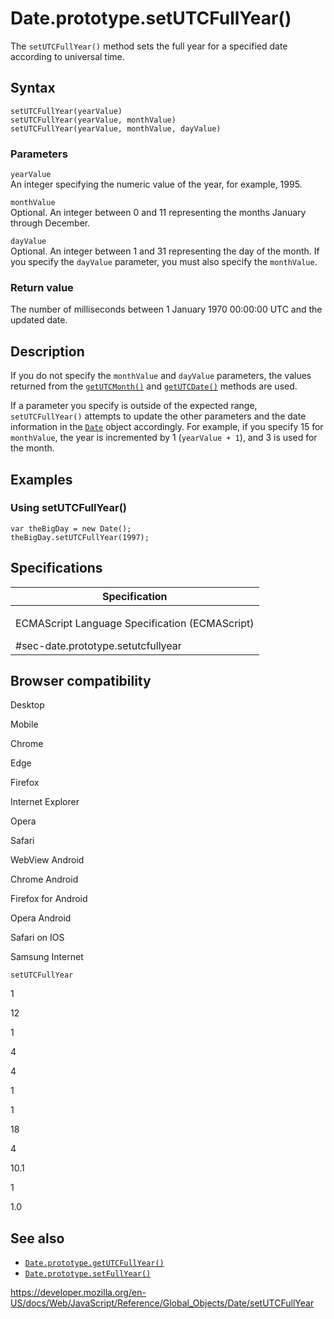 Date.prototype.setUTCFullYear()
===============================

The `setUTCFullYear()` method sets the full year for a specified date according to universal time.

Syntax
------

    setUTCFullYear(yearValue)
    setUTCFullYear(yearValue, monthValue)
    setUTCFullYear(yearValue, monthValue, dayValue)

### Parameters

`yearValue`  
An integer specifying the numeric value of the year, for example, 1995.

`monthValue`  
Optional. An integer between 0 and 11 representing the months January through December.

`dayValue`  
Optional. An integer between 1 and 31 representing the day of the month. If you specify the `dayValue` parameter, you must also specify the `monthValue`.

### Return value

The number of milliseconds between 1 January 1970 00:00:00 UTC and the updated date.

Description
-----------

If you do not specify the `monthValue` and `dayValue` parameters, the values returned from the [`getUTCMonth()`](getutcmonth) and [`getUTCDate()`](getutcdate) methods are used.

If a parameter you specify is outside of the expected range, `setUTCFullYear()` attempts to update the other parameters and the date information in the [`Date`](../date) object accordingly. For example, if you specify 15 for `monthValue`, the year is incremented by 1 (`yearValue + 1`), and 3 is used for the month.

Examples
--------

### Using setUTCFullYear()

    var theBigDay = new Date();
    theBigDay.setUTCFullYear(1997);

Specifications
--------------

<table><colgroup><col style="width: 100%" /></colgroup><thead><tr class="header"><th>Specification</th></tr></thead><tbody><tr class="odd"><td><p>ECMAScript Language Specification (ECMAScript)<br />
</p><span class="small">#sec-date.prototype.setutcfullyear</span></td></tr></tbody></table>

Browser compatibility
---------------------

Desktop

Mobile

Chrome

Edge

Firefox

Internet Explorer

Opera

Safari

WebView Android

Chrome Android

Firefox for Android

Opera Android

Safari on IOS

Samsung Internet

`setUTCFullYear`

1

12

1

4

4

1

1

18

4

10.1

1

1.0

See also
--------

-   [`Date.prototype.getUTCFullYear()`](getutcfullyear)
-   [`Date.prototype.setFullYear()`](setfullyear)

<a href="https://developer.mozilla.org/en-US/docs/Web/JavaScript/Reference/Global_Objects/Date/setUTCFullYear" class="_attribution-link">https://developer.mozilla.org/en-US/docs/Web/JavaScript/Reference/Global_Objects/Date/setUTCFullYear</a>
